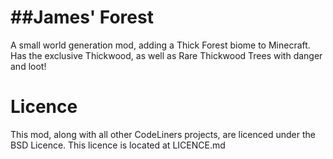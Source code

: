 ##James' Forest
======
A small world generation mod, adding a Thick Forest biome to Minecraft. Has the exclusive Thickwood, as well as Rare Thickwood Trees with danger and loot!

Licence
======

This mod, along with all other CodeLiners projects, are licenced under the BSD Licence. This licence is located at LICENCE.md
